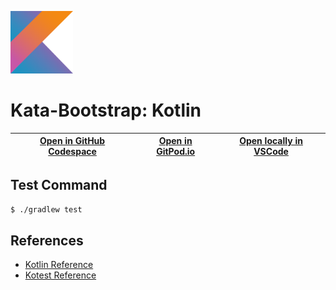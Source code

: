 
<img width="100px" src="kotlin-original.svg" /></a>
# Kata-Bootstrap: Kotlin

| [Open in GitHub Codespace](https://github.com/codespaces/new?hide_repo_select=true&repo=rradczewski%2Fkata-bootstraps&ref=kotlin) | [Open in GitPod.io](https://gitpod.io/#https://github.com/rradczewski/kata-bootstraps/tree/kotlin) | [Open locally in VSCode](https://rradczewski.github.io/kata-bootstraps/redirect.html?url=vscode%3A%2F%2Fvscode.git%2Fclone%3Furl%3Dhttps%253A%252F%252Fgithub.com%252Frradczewski%252Fkata-bootstraps.git%26ref%3Dkotlin) |
|---|---|---|

## Test Command

```sh
$ ./gradlew test
```

## References

- [Kotlin Reference](https://kotlinlang.org/docs/home.html)
- [Kotest Reference](https://kotest.io/docs/quickstart)
